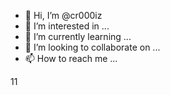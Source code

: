 - 👋 Hi, I’m @cr000iz
- 👀 I’m interested in ...
- 🌱 I’m currently learning ...
- 💞️ I’m looking to collaborate on ...
- 📫 How to reach me ...

<!---
cr000iz/cr000iz is a ✨ special ✨ repository because its `README.md` (this file) appears on your GitHub profile.
You can click the Preview link to take a look at your changes.
--->11

